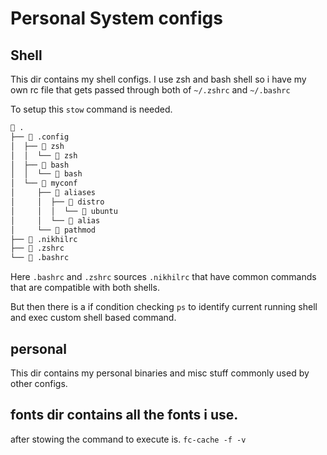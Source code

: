 # Personal System configs

## Shell

This dir contains my shell configs.
I use zsh and bash shell so i have my own rc file that gets passed through both of `~/.zshrc` and `~/.bashrc`

To setup this `stow` command is needed.


```txt
 .
├──  .config
│  ├──  zsh
│  │  └──  zsh
│  ├──  bash
│  │  └──  bash
│  └──  myconf
│     ├──  aliases
│     │  ├──  distro
│     │  │  └──  ubuntu
│     │  └──  alias
│     └──  pathmod
├──  .nikhilrc
├──  .zshrc
└──  .bashrc
```

Here `.bashrc` and `.zshrc` sources `.nikhilrc` that have common commands that are compatible with both shells.

But then there is a if condition checking `ps` to identify current running shell and exec custom shell based command.

## personal

This dir contains my personal binaries and misc stuff commonly used by other configs.

## fonts dir contains all the fonts i use.

after stowing the command to execute is.
`fc-cache -f -v`
